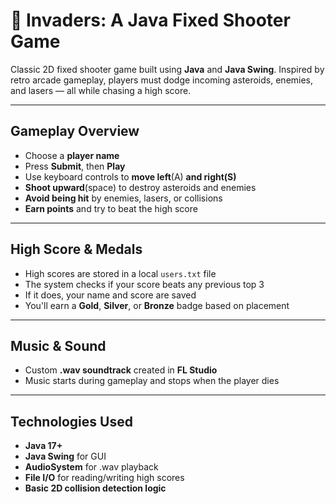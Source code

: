 # 🚀 Invaders: A Java Fixed Shooter Game

 Classic 2D fixed shooter game built using **Java** and **Java Swing**. Inspired by retro arcade gameplay, players must dodge incoming asteroids, enemies, and lasers — all while chasing a high score.

---

##  Gameplay Overview

- Choose a **player name**
- Press **Submit**, then **Play**
- Use keyboard controls to **move left**(A) **and right(S)**
- **Shoot upward**(space) to destroy asteroids and enemies
- **Avoid being hit** by enemies, lasers, or collisions
- **Earn points** and try to beat the high score

---

##  High Score & Medals

- High scores are stored in a local `users.txt` file
- The system checks if your score beats any previous top 3
- If it does, your name and score are saved
- You'll earn a **Gold**, **Silver**, or **Bronze** badge based on placement

---

##  Music & Sound

- Custom **.wav soundtrack** created in **FL Studio**
- Music starts during gameplay and stops when the player dies

---

##  Technologies Used

- **Java 17+**
- **Java Swing** for GUI
- **AudioSystem** for .wav playback
- **File I/O** for reading/writing high scores
- **Basic 2D collision detection logic**
